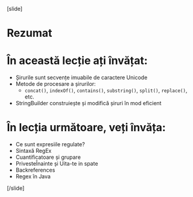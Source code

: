 

[slide]
# Rezumat


# În această lecție ați învățat:

- Șirurile sunt secvențe imuabile de caractere Unicode
- Metode de procesare a șirurilor:
    - `concat()`, `indexOf()`, `contains()`, `substring()`, `split()`, `replace()`, etc.
- StringBuilder construiește și modifică șiruri în mod eficient


# În lecția următoare, veți învăța:

- Ce sunt expresiile regulate?
- Sintaxă RegEx
- Cuantificatoare și grupare
- PrivesteÎnainte și Uita-te in spate
- Backreferences
- Regex în Java

[/slide]